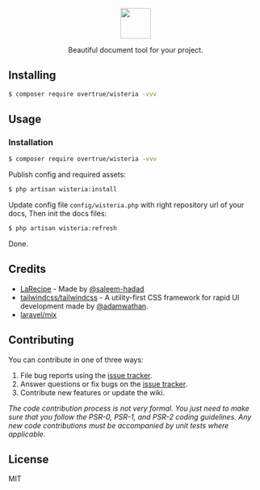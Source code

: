 <p align="center"><img src="https://user-images.githubusercontent.com/1472352/54765401-694a5400-4c34-11e9-9f08-4d05d4629367.png" height="60" /></p>

<p align="center"> Beautiful document tool for your project.</p>


## Installing

```bash
$ composer require overtrue/wisteria -vvv
```

## Usage

### Installation

```bash
$ composer require overtrue/wisteria -vvv
```

Publish config and required assets:

```bash
$ php artisan wisteria:install
```

Update config file `config/wisteria.php` with right repository url of your docs, Then init the docs files:

```bash
$ php artisan wisteria:refresh
```

Done. 

## Credits

- [LaRecipe](https://github.com/saleem-hadad/larecipe) - Made by [@saleem-hadad](https://github.com/saleem-hadad)  
- [tailwindcss/tailwindcss](https://github.com/tailwindcss/tailwindcss) - A utility-first CSS framework for rapid UI development made by [@adamwathan](https://github.com/adamwathan).
- [laravel/mix](https://laravel-mix.com/)

## Contributing

You can contribute in one of three ways:

1. File bug reports using the [issue tracker](https://github.com/overtrue/wisteria/issues).
2. Answer questions or fix bugs on the [issue tracker](https://github.com/overtrue/wisteria/issues).
3. Contribute new features or update the wiki.

_The code contribution process is not very formal. You just need to make sure that you follow the PSR-0, PSR-1, and PSR-2 coding guidelines. Any new code contributions must be accompanied by unit tests where applicable._

## License

MIT

